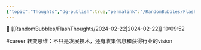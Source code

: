 ```yaml
---
{"topic":"Thoughts","dg-publish":true,"permalink":"/RandomBubbles/FlashThoughts/2024-02-22/","dgPassFrontmatter":true,"noteIcon":""}
---
```


📅 [[RandomBubbles/FlashThoughts/2024-02-22\|2024-02-22]] 10:09:52

#career 转变思维：不只是发展技术，还有收集信息和获得行业的vision
